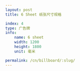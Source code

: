```yaml
---
layout: post
title: 6 Sheet 纸张尺寸规格

index: 4
type: 广告牌
info:
    name: 6 sheet
    width: 1200
    height: 1800
    unit: 毫米

permalink: /cn/billboard/:slug/
---
```



